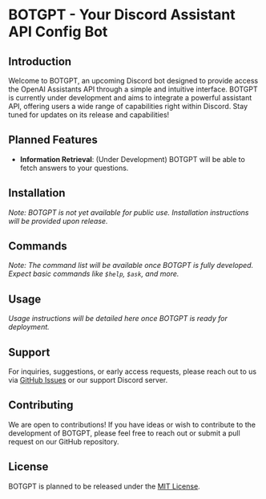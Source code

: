 # BOTGPT - Your Discord Assistant API Config Bot

## Introduction
Welcome to BOTGPT, an upcoming Discord bot designed to provide access the OpenAI Assistants API through a simple and intuitive interface. BOTGPT is currently under development and aims to integrate a powerful assistant API, offering users a wide range of capabilities right within Discord. Stay tuned for updates on its release and capabilities!

## Planned Features
- **Information Retrieval**: (Under Development) BOTGPT will be able to fetch answers to your questions.


## Installation
*Note: BOTGPT is not yet available for public use. Installation instructions will be provided upon release.*

## Commands
*Note: The command list will be available once BOTGPT is fully developed. Expect basic commands like `$help`, `$ask`, and more.*

## Usage
*Usage instructions will be detailed here once BOTGPT is ready for deployment.*

## Support
For inquiries, suggestions, or early access requests, please reach out to us via [GitHub Issues](#) or our support Discord server.

## Contributing
We are open to contributions! If you have ideas or wish to contribute to the development of BOTGPT, please feel free to reach out or submit a pull request on our GitHub repository.

## License
BOTGPT is planned to be released under the [MIT License](LICENSE).



